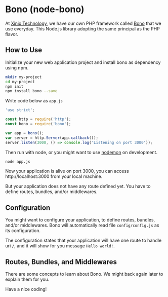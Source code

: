 # Bono (node-bono)

At [Xinix Technology](http://sagara.id), we have our own PHP framework called [Bono](https://github.com/xinix-technology/bono) that we use everyday. This Node.js library adopting the same principal as the PHP flavor.

## How to Use

Initialize your new web application project and install bono as dependency using npm.

```bash
mkdir my-project
cd my-project
npm init
npm install bono --save
```

Write code below as `app.js`

```js
'use strict';

const http = require('http');
const bono = require('bono');

var app = bono();
var server = http.Server(app.callback());
server.listen(3000, () => console.log('Listening on port 3000'));
```

Then run with node, or you might want to use [nodemon](https://www.npmjs.com/package/nodemon) on development.

```bash
node app.js
```

Now your application is alive on port 3000, you can access http://localhost:3000 from your local machine. 

But your application does not have any route defined yet. You have to define routes, bundles, and/or middlewares.

## Configuration

You might want to configure your application, to define routes, bundles, and/or middlewares. Bono will automatically read file `config/config.js` as its configuration.

The configuration states that your application will have one route to handle uri `/`, and it will show for you message `Hello world!`.


## Routes, Bundles, and Middlewares

There are some concepts to learn about Bono. We might back again later to explain them for you.

Have a nice coding!